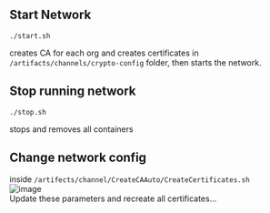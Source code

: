 ## Start Network

```
./start.sh
```
creates CA for each org and creates certificates in ```/artifacts/channels/crypto-config``` folder, then starts the network.

## Stop running network 
```
./stop.sh
```
stops and removes all containers

## Change network config

inside ```/artifects/channel/CreateCAAuto/CreateCertificates.sh```  
![image](https://github.com/Bhoomiraj/Land_Network/assets/73794550/f704ca45-dfca-4d23-9e3a-5de29a9809af)  
Update these parameters and recreate all certificates...
